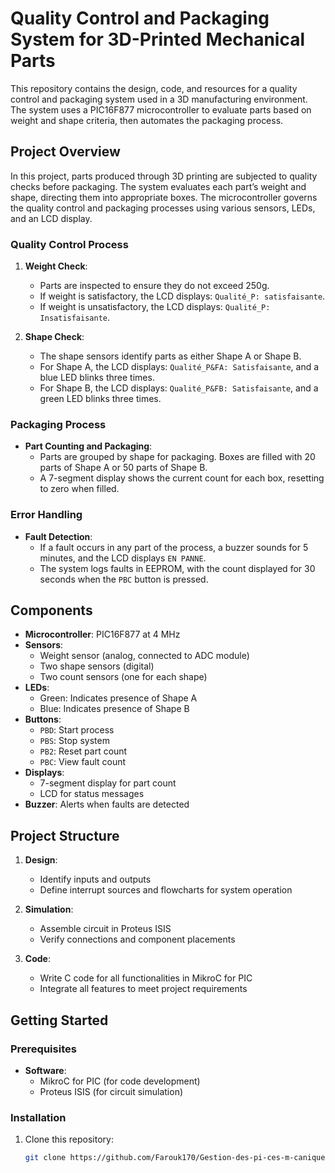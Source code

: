 # Quality Control and Packaging System for 3D-Printed Mechanical Parts

This repository contains the design, code, and resources for a quality control and packaging system used in a 3D manufacturing environment. The system uses a PIC16F877 microcontroller to evaluate parts based on weight and shape criteria, then automates the packaging process.

## Project Overview

In this project, parts produced through 3D printing are subjected to quality checks before packaging. The system evaluates each part’s weight and shape, directing them into appropriate boxes. The microcontroller governs the quality control and packaging processes using various sensors, LEDs, and an LCD display.

### Quality Control Process

1. **Weight Check**: 
   - Parts are inspected to ensure they do not exceed 250g.
   - If weight is satisfactory, the LCD displays: `Qualité_P: satisfaisante`.
   - If weight is unsatisfactory, the LCD displays: `Qualité_P: Insatisfaisante`.

2. **Shape Check**: 
   - The shape sensors identify parts as either Shape A or Shape B.
   - For Shape A, the LCD displays: `Qualité_P&FA: Satisfaisante`, and a blue LED blinks three times.
   - For Shape B, the LCD displays: `Qualité_P&FB: Satisfaisante`, and a green LED blinks three times.

### Packaging Process

- **Part Counting and Packaging**:
  - Parts are grouped by shape for packaging. Boxes are filled with 20 parts of Shape A or 50 parts of Shape B.
  - A 7-segment display shows the current count for each box, resetting to zero when filled.

### Error Handling

- **Fault Detection**:
  - If a fault occurs in any part of the process, a buzzer sounds for 5 minutes, and the LCD displays `EN PANNE`.
  - The system logs faults in EEPROM, with the count displayed for 30 seconds when the `PBC` button is pressed.

## Components

- **Microcontroller**: PIC16F877 at 4 MHz
- **Sensors**:
  - Weight sensor (analog, connected to ADC module)
  - Two shape sensors (digital)
  - Two count sensors (one for each shape)
- **LEDs**:
  - Green: Indicates presence of Shape A
  - Blue: Indicates presence of Shape B
- **Buttons**:
  - `PBD`: Start process
  - `PBS`: Stop system
  - `PB2`: Reset part count
  - `PBC`: View fault count
- **Displays**:
  - 7-segment display for part count
  - LCD for status messages
- **Buzzer**: Alerts when faults are detected

## Project Structure

1. **Design**:
   - Identify inputs and outputs
   - Define interrupt sources and flowcharts for system operation

2. **Simulation**:
   - Assemble circuit in Proteus ISIS
   - Verify connections and component placements

3. **Code**:
   - Write C code for all functionalities in MikroC for PIC
   - Integrate all features to meet project requirements

## Getting Started

### Prerequisites

- **Software**:
  - MikroC for PIC (for code development)
  - Proteus ISIS (for circuit simulation)

### Installation

1. Clone this repository:
   ```bash
   git clone https://github.com/Farouk170/Gestion-des-pi-ces-m-caniques
